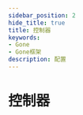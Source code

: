 ```yaml
---
sidebar_position: 2
hide_title: true
title: 控制器
keywords:
- Gone
- Gone框架
description: 配置
---
```


# 控制器